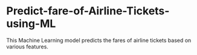 # Predict-fare-of-Airline-Tickets-using-ML
This Machine Learning model predicts the fares of airline tickets based on various features.
